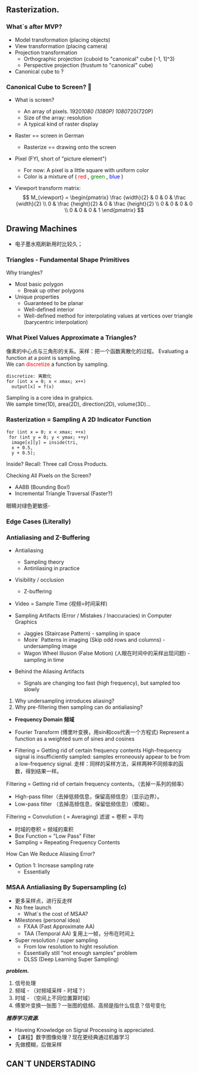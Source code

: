 ## Rasterization.

### What`s after MVP?
- Model transformation (placing objects)
- View transformation (placing camera)
- Projection transformation
  - Orthographic projection (cuboid to "canonical" cube [-1, 1]^3)
  - Perspective projection (frustum to "canonical" cube)
- Canonical cube to ?

### Canonical Cube to Screen? 📝
- What is screen?
  - An array of pixels. 1920*1080 (1080P) 1080*720(720P)
  - Size of the array: resolution
  - A typical kind of raster display
- Raster == screen in German
  - Rasterize == drawing onto the screen
- Pixel (FYI, short of "picture element")
  - For now: A pixel is a little square with uniform color
  - Color is a mixture of ( <font color='red'> red </font>, <font color='green'> green </font>, <font color='blue'> blue </font>) 

- Viewport transform matrix:
$$
M_{viewport} = 
\begin{pmatrix} 
\frac {width}{2} & 0 & 0 & \frac {width}{2} \\ 
0 & \frac {height}{2} & 0 & \frac {height}{2} \\
0 & 0 & 0 & 0 \\
0 & 0 & 0 & 1
\end{pmatrix}
$$

## Drawing Machines
- 电子墨水瓶刷新用时比较久；


### Triangles - Fundamental Shape Primitives
Why triangles?
- Most basic polygon
  - Break up other polygons
- Unique properties
  - Guaranteed to be planar
  - Well-defined interior
  - Well-defined method for interpolating values at vertices over triangle (barycentric interpolation)


### What Pixel Values Approximate a Triangles?
像素的中心点与三角形的关系。采样：把一个函数离散化的过程。
Evaluating a function at a point is sampling.  
We can <font color='red'> discretize </font> a function by sampling.
```
discretize: 离散化
for (int x = 0; x < xmax; x++)
  output[x] = f(x)
```
Sampling is a core idea in grahpics.  
We sample time(1D), area(2D), direction(2D), volume(3D)...

### Rasterization = Sampling A 2D Indicator Function
```
for (int x = 0; x < xmax; ++x) 
 for (int y = 0; y < ymax; ++y) 
  image[x][y] = inside(tri, 
  x + 0.5, 
  y + 0.5); 
```
Inside? Recall: Three call Cross Products.


Checking All Pixels on the Screen?
- AABB (Bounding Box!)
- Incremental Triangle Traversal (Faster?)

眼睛对绿色更敏感-

### Edge Cases (Literally)

### Antialiasing and Z-Buffering

- Antialiasing
  - Sampling theory
  - Antinliasing in practice
- Visibility / occlusion
  - Z-buffering
- Video = Sample Time (视频=时间采样)
- Sampling Artifacts (Error / Mistakes / Inaccuracies) in Computer Graphics
  - Jaggies (Staircase Pattern) - sampling in space
  - Moire` Patterns in imaging (Skip odd rows and columns) - undersampling image
  - Wagon Wheel Illusion (False Motion) (人眼在时间中的采样出现问题) - sampling in time

- Behind the Aliasing Artifacts
  - Signals are changing too fast (high frequency), but sampled too slowly

1. Why undersampling introduces aliasing?
2. Why pre-filtering then sampling can do antialiasing?

- **Frequency Domain 频域**
- Fourier Transform (傅里叶变换，用sin和cos代表一个方程式)
Represent a function as a weighted sum of sines and cosines

- Filtering = Getting rid of certain frequency contents
High-frequency signal is insufficiently sampled: samples erroneously appear to be from a low-frequency signal.
走样：同样的采样方法，采样两种不同频率的函数，得到结果一样。

Filtering = Getting rid of certain frequency contents。（去掉一系列的频率）
- High-pass filter（去掉低频信息，保留高频信息）（显示边界）。
- Low-pass filter （去掉高频信息，保留低频信息）（模糊）。

Filtering = Convolution ( = Averaging)
滤波 = 卷积 = 平均
- 时域的卷积 = 频域的乘积
- Box Function = "Low Pass" Filter
- Sampling = Repeating Frequency Contents

How Can We Reduce Aliasing Error?
- Option 1: Increase sampling rate
  - Essentially

### MSAA Antialiasing By Supersampling (c)
- 更多采样点，进行反走样
- No free launch
  - What`s the cost of MSAA?
- Milestones (personal idea)
  - FXAA (Fast Approximate AA)
  - TAA (Temporal AA) 复用上一帧，分布在时间上
- Super resolution / super sampling
  - From low resolution to hight resolution
  - Essentially still “not enough samples” problem 
  - DLSS (Deep Learning Super Sampling)

***problem.***
1. 信号处理
2. 频域 - （对频域采样 - 时域？）
3. 时域 - （空间上不同位置算时域）
4. 傅里叶变换一张图？一张图的低频、高频是指什么信息？信号变化

***推荐学习资源.***
- Haveing Knowledge on Signal Processing is appreciated.
- 【课程】数字图像处理？现在更经典通过机器学习
- 先做模糊，后做采样


## CAN`T UNDERSTADING 